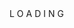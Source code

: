 <!DOCTYPE html>
<html lang="pt-br">

<head>
    <meta charset="UTF-8">
    <meta http-equiv="X-UA-Compatible" content="IE=edge">
    
    
</head>

<body>
    <div class="container loader">
        <span>L</span>
        <span>O</span>
        <span>A</span>
        <span>D</span>
        <span>I</span>
        <span>N</span>
        <span>G</span>
    </div>
</body>

</html>
